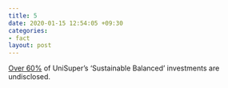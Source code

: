 ```yaml
---
title: 5
date: 2020-01-15 12:54:05 +09:30
categories:
- fact
layout: post
---
```


[Over 60%](https://www.marketforces.org.au/superfunds/unisuper-sustainable-balanced/) of UniSuper’s ‘Sustainable Balanced’ investments are undisclosed.